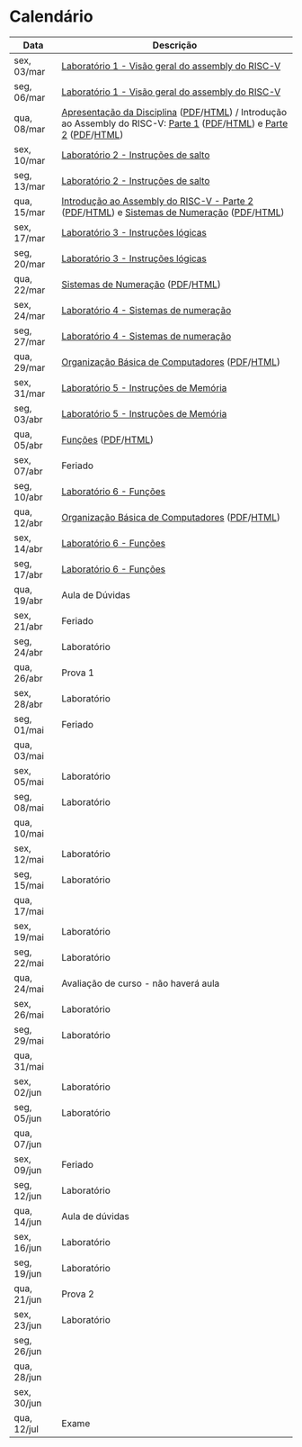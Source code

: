 # Calendário

| Data      | Descrição |
|---|---|
|sex, 03/mar|[Laboratório 1 - Visão geral do assembly do RISC-V](../lab01)|
|seg, 06/mar|[Laboratório 1 - Visão geral do assembly do RISC-V](../lab01)|
|qua, 08/mar|[Apresentação da Disciplina](../slides/apresentacao) ([PDF](../slides/apresentacao.pdf)/[HTML](../slides/apresentacao.html)) / Introdução ao Assembly do RISC-V: [Parte 1](../slides/assembly01) ([PDF](../slides/assembly01.pdf)/[HTML](../slides/assembly01.html)) e [Parte 2](../slides/assembly02) ([PDF](../slides/assembly02.pdf)/[HTML](../slides/assembly02.html)) |
|sex, 10/mar|[Laboratório 2 - Instruções de salto](../lab02)|
|seg, 13/mar|[Laboratório 2 - Instruções de salto](../lab02)|
|qua, 15/mar|[Introdução ao Assembly do RISC-V - Parte 2](../slides/assembly02) ([PDF](../slides/assembly02.pdf)/[HTML](../slides/assembly02.html)) e [Sistemas de Numeração](../slides/binario01) ([PDF](../slides/binario01.pdf)/[HTML](../slides/binario01.html)) |
|sex, 17/mar|[Laboratório 3 - Instruções lógicas](../lab03)|
|seg, 20/mar|[Laboratório 3 - Instruções lógicas](../lab03)|
|qua, 22/mar|[Sistemas de Numeração](../slides/binario01) ([PDF](../slides/binario01.pdf)/[HTML](../slides/binario01.html))|
|sex, 24/mar|[Laboratório 4 - Sistemas de numeração](../lab04)|
|seg, 27/mar|[Laboratório 4 - Sistemas de numeração](../lab04)|
|qua, 29/mar|[Organização Básica de Computadores](../slides/organizacao-basica-de-computadores) ([PDF](../slides/organizacao-basica-de-computadores.pdf)/[HTML](../slides/organizacao-basica-de-computadores.html))|
|sex, 31/mar|[Laboratório 5 - Instruções de Memória](../lab05)|
|seg, 03/abr|[Laboratório 5 - Instruções de Memória](../lab05)|
|qua, 05/abr|[Funções](../slides/assembly03) ([PDF](../slides/assembly03.pdf)/[HTML](../slides/assembly03.html)) |
|sex, 07/abr|Feriado|
|seg, 10/abr|[Laboratório 6 - Funções](../lab06)|
|qua, 12/abr|[Organização Básica de Computadores](../slides/obc02) ([PDF](../slides/obc02.pdf)/[HTML](../slides/obc02.html)) |
|sex, 14/abr|[Laboratório 6 - Funções](../lab06)|
|seg, 17/abr|[Laboratório 6 - Funções](../lab06)|
|qua, 19/abr|Aula de Dúvidas |
|sex, 21/abr|Feriado|
|seg, 24/abr|Laboratório|
|qua, 26/abr|Prova 1|
|sex, 28/abr|Laboratório|
|seg, 01/mai|Feriado|
|qua, 03/mai| |
|sex, 05/mai|Laboratório|
|seg, 08/mai|Laboratório|
|qua, 10/mai| |
|sex, 12/mai|Laboratório|
|seg, 15/mai|Laboratório|
|qua, 17/mai| |
|sex, 19/mai|Laboratório|
|seg, 22/mai|Laboratório|
|qua, 24/mai|Avaliação de curso - não haverá aula|
|sex, 26/mai|Laboratório|
|seg, 29/mai|Laboratório|
|qua, 31/mai| |
|sex, 02/jun|Laboratório|
|seg, 05/jun|Laboratório|
|qua, 07/jun| |
|sex, 09/jun|Feriado|
|seg, 12/jun|Laboratório|
|qua, 14/jun|Aula de dúvidas|
|sex, 16/jun|Laboratório|
|seg, 19/jun|Laboratório|
|qua, 21/jun|Prova 2|
|sex, 23/jun|Laboratório|
|seg, 26/jun||
|qua, 28/jun||
|sex, 30/jun||
|qua, 12/jul|Exame|

